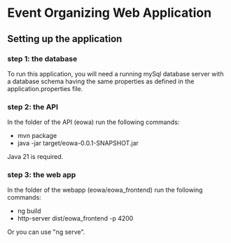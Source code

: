 # Event Organizing Web Application

## Setting up the application

### step 1: the database

To run this application, you will need a running mySql database server with a database schema having the same properties as defined in the application.properties file.

### step 2: the API

In the folder of the API (eowa) run the following commands:

 - mvn package
 - java -jar target/eowa-0.0.1-SNAPSHOT.jar

Java 21 is required.
 
### step 3: the web app

In the folder of the webapp (eowa/eowa_frontend) run the following commands:

 - ng build
 - http-server dist/eowa_frontend -p 4200

Or you can use "ng serve".
